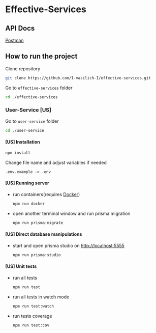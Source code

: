 # Effective-Services

## API Docs

[Postman](https://www.postman.com/joint-operations-administrator-8259820/workspace/effective-services)

## How to run the project

Clone repository

```bash
git clone https://github.com/I-vasilich-I/effective-services.git
```

Go to `effective-services` folder

```bash
cd ./effective-services
```

### User-Service [US]

Go to `user-service` folder

```bash
cd ./user-service
```

#### [US] Installation

```bash
npm install
```

Change file name and adjust variables if needed

```string
.env.example -> .env
```

#### [US] Running server

- run containers(requires [Docker](https://www.docker.com/))

  ```bash
  npm run docker
  ```

- open another terminal window and run prisma migration

  ```bash
  npm run prisma:migrate
  ```

#### [US] Direct database manipulations

- start and open prisma studio on <http://localhost:5555>

  ```bash
  npm run prisma:studio
  ```

#### [US] Unit tests

- run all tests

  ```bash
  npm run test
  ```

- run all tests in watch mode

  ```bash
  npm run test:watch
  ```

- run tests coverage

  ```bash
  npm run test:cov
  ```
